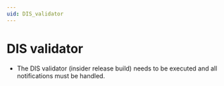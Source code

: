 ```yaml
---
uid: DIS_validator
---
```


# DIS validator

- The DIS validator (insider release build) needs to be executed and all notifications must be handled.
